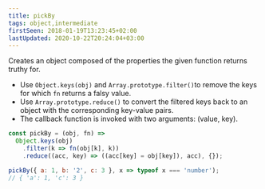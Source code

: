 ```yaml
---
title: pickBy
tags: object,intermediate
firstSeen: 2018-01-19T13:23:45+02:00
lastUpdated: 2020-10-22T20:24:04+03:00
---
```


Creates an object composed of the properties the given function returns truthy for.

- Use `Object.keys(obj)` and `Array.prototype.filter()`to remove the keys for which `fn` returns a falsy value.
- Use `Array.prototype.reduce()` to convert the filtered keys back to an object with the corresponding key-value pairs.
- The callback function is invoked with two arguments: (value, key).

```js
const pickBy = (obj, fn) =>
  Object.keys(obj)
    .filter(k => fn(obj[k], k))
    .reduce((acc, key) => ((acc[key] = obj[key]), acc), {});
```

```js
pickBy({ a: 1, b: '2', c: 3 }, x => typeof x === 'number');
// { 'a': 1, 'c': 3 }
```
